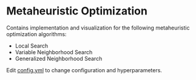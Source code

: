 # Metaheuristic Optimization

Contains implementation and visualization for the following metaheuristic optimization algorithms:

- Local Search
- Variable Neighborhood Search
- Generalized Neighborhood Search

Edit [config.yml](./config/config.yml) to change configuration and hyperparameters.
